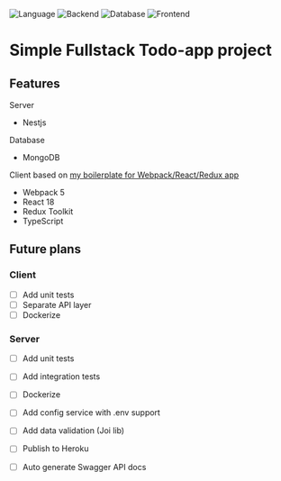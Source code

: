 ![Language](https://img.shields.io/badge/language-TypeScript-blue.svg)
![Backend](https://img.shields.io/badge/backend-Nestjs-orange.svg)
![Database](https://img.shields.io/badge/database-MongoDB-brightgreen.svg)
![Frontend](https://img.shields.io/badge/frontend-ReactJs-yellowgreen.svg)

# Simple Fullstack Todo-app project

## Features
Server
- Nestjs

Database
- MongoDB

Client based on [my boilerplate for Webpack/React/Redux app](https://github.com/alvytsk/webpack5-react-redux-boilerplate)
- Webpack 5
- React 18 
- Redux Toolkit
- TypeScript

## Future plans
### Client
- [ ] Add unit tests
- [ ] Separate API layer
- [ ] Dockerize
### Server
- [ ] Add unit tests
- [ ] Add integration tests
- [ ] Dockerize
- [ ] Add config service with .env support
- [ ] Add data validation (Joi lib)
- [ ] Publish to Heroku
- [ ] Auto generate Swagger API docs

